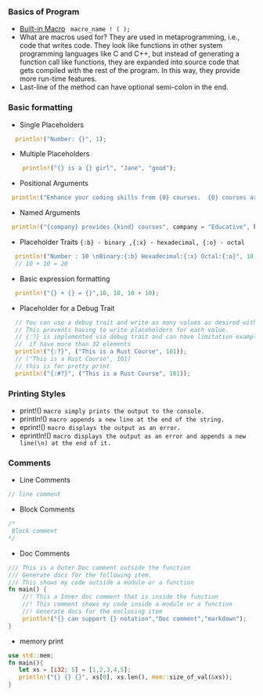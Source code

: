 ### Basics of Program
- [Built-in Macro](https://doc.rust-lang.org/std/#macros) `` macro_name ! ( );``
- What are macros used for? 
  They are used in metaprogramming, i.e., code that writes code. They look like functions in other system programming languages like C and C++, but instead of generating a function call like functions, they are expanded into source code that gets compiled with the rest of the program. In this way, they provide more run-time features.
- Last-line of the method can have optional semi-colon in the end.  


### Basic formatting
- Single Placeholders
```rust
  println!("Number: {}", 1);
```
- Multiple Placeholders
```rust
    println!("{} is a {} girl", "Jane", "good");
```
- Positional Arguments
```rust
 println!("Enhance your coding skills from {0} courses.  {0} courses are very {1}", "Educative", "interactive");
```
- Named Arguments
```rust
 println!("{company} provides {kind} courses", company = "Educative", kind = "interactive");
```
- Placeholder Traits
``{:b} - binary ,{:x} - hexadecimal, {:o} - octal``
```rust
  println!("Number : 10 \nBinary:{:b} Hexadecimal:{:x} Octal:{:o}", 10, 10, 10);
  // 10 + 10 = 20
```
- Basic expression formatting
```rust
  println!("{} + {} = {}",10, 10, 10 + 10);
```
- Placeholder for a Debug Trait
```rust
  // You can use a debug trait and write as many values as desired within the parentheses.
  // This prevents having to write placeholders for each value.
  // {:?} is implemented via debug trait and can have limitation example `i32` array can be printed 
  //  if have more than 32 elements
  println!("{:?}", ("This is a Rust Course", 101));
  // ("This is a Rust Course", 101)
  // this is for pretty print
  println!("{:#?}", ("This is a Rust Course", 101));
```


### Printing Styles
- print!() `macro simply prints the output to the console.`
- println!() `macro appends a new line at the end of the string.`
- eprint!() `macro displays the output as an error.`
- eprintln!() `macro displays the output as an error and appends a new line(\n) at the end of it.`


### Comments
- Line Comments
```rust
// line comment
```
- Block Comments
```rust
/*
 Block comment
*/
```
- Doc Comments
```rust
/// This is a Outer Doc comment outside the function
/// Generate docs for the following item.
/// This shows my code outside a module or a function
fn main() {
    //! This a Inner doc comment that is inside the function   
    //! This comment shows my code inside a module or a function  
    //! Generate docs for the enclosing item
    println!("{} can support {} notation","Doc comment","markdown");
}
```

- memory print
```rust
use std::mem;
fn main(){
   let xs = [i32; 5] = [1,2,3,4,5];
   println!("{} {} {}", xs[0], xs.len(), mem::size_of_val(&xs));                    
}
```
